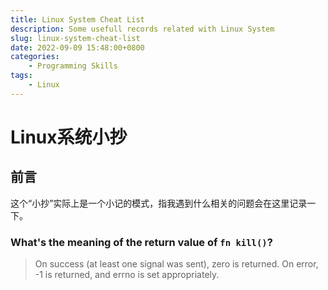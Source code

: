 ```yaml
---
title: Linux System Cheat List
description: Some usefull records related with Linux System
slug: linux-system-cheat-list
date: 2022-09-09 15:48:00+0800
categories:
    - Programming Skills
tags:
    - Linux
---
```


# Linux系统小抄

## 前言

这个“小抄”实际上是一个小记的模式，指我遇到什么相关的问题会在这里记录一下。

### What's the meaning of the return value of `fn kill()`?

> On success (at least one signal was sent), zero is returned.  On error, -1 is returned, and  errno is set appropriately.